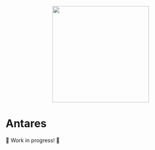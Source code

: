 <p align="center">
    <img width="256" src="https://raw.githubusercontent.com/Fabio286/antares/master/docs/screen-alpha.png">
</p>

# Antares

🚧 Work in progress! 🚧
